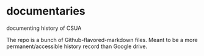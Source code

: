 # documentaries

documenting history of CSUA

The repo is a bunch of Github-flavored-markdown files. Meant to be a more permanent/accessible history record than Google drive.

